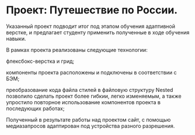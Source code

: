 # Проект: Путешествие по России.

Указанный проект подводит итог под этапом обучения адаптивной верстке, и предлагает студенту применить полученные в ходе обучения навыки.

В рамках проекта реализованы следующие технологии:

флексбокс-верстка и грид;

компоненты проекта расположены и подключены в соответствии с БЭМ;

преобразование кода файла стилей в файловую структуру Nested позволило сделать проект более гибкии, легко изменяемым, а также упростило повторное использование компонентов проекта в последующих работах;

Полученный в результате работы над проектом сайт, с помощью медиазапросов адаптирован под устройства разного разрешения.
